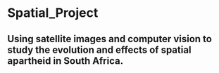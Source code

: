 # Spatial_Project
## Using satellite images and computer vision to study the evolution and effects of spatial apartheid in South Africa.
